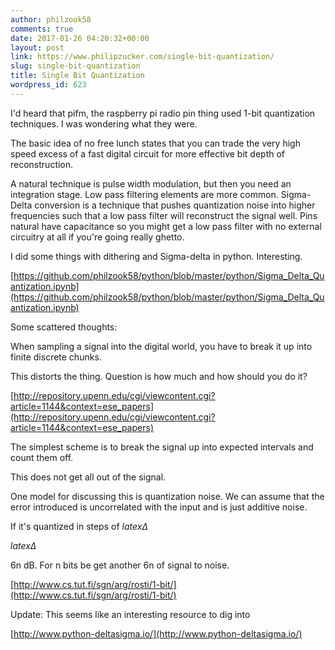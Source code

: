 ```yaml
---
author: philzook58
comments: true
date: 2017-01-26 04:20:32+00:00
layout: post
link: https://www.philipzucker.com/single-bit-quantization/
slug: single-bit-quantization
title: Single Bit Quantization
wordpress_id: 623
---
```


I'd heard that pifm, the raspberry pi radio pin thing used 1-bit quantization techniques. I was wondering what they were.

The basic idea of no free lunch states that you can trade the very high speed excess of a fast digital circuit for more effective bit depth of reconstruction.

A natural technique is pulse width modulation, but then you need an integration stage. Low pass filtering elements are more common. Sigma-Delta conversion is a technique that pushes quantization noise into higher frequencies such that a low pass filter will reconstruct the signal well. Pins natural have capacitance so you might get a low pass filter with no external circuitry at all if you're going really ghetto.

I did some things with dithering and Sigma-delta in python. Interesting.

[https://github.com/philzook58/python/blob/master/python/Sigma_Delta_Quantization.ipynb](https://github.com/philzook58/python/blob/master/python/Sigma_Delta_Quantization.ipynb)

Some scattered thoughts:

When sampling a signal into the digital world, you have to break it up into finite discrete chunks.

This distorts the thing. Question is how much and how should you do it?

[http://repository.upenn.edu/cgi/viewcontent.cgi?article=1144&context=ese_papers](http://repository.upenn.edu/cgi/viewcontent.cgi?article=1144&context=ese_papers)

The simplest scheme is to break the signal up into expected intervals and count them off.

This does not get all out of the signal.

One model for discussing this is quantization noise. We can assume that the error introduced is uncorrelated with the input and is just additive noise.

If it's quantized in steps of $latex \Delta$

$latex \Delta$

6n dB. For n bits be get another 6n of signal to noise.

[http://www.cs.tut.fi/sgn/arg/rosti/1-bit/](http://www.cs.tut.fi/sgn/arg/rosti/1-bit/)



Update: This seems like an interesting resource to dig into

[http://www.python-deltasigma.io/](http://www.python-deltasigma.io/)
